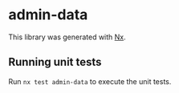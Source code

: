 # admin-data

This library was generated with [Nx](https://nx.dev).

## Running unit tests

Run `nx test admin-data` to execute the unit tests.
